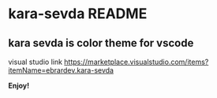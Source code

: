 # kara-sevda README

## kara sevda is color theme for vscode 

visual studio link https://marketplace.visualstudio.com/items?itemName=ebrardev.kara-sevda



**Enjoy!**
